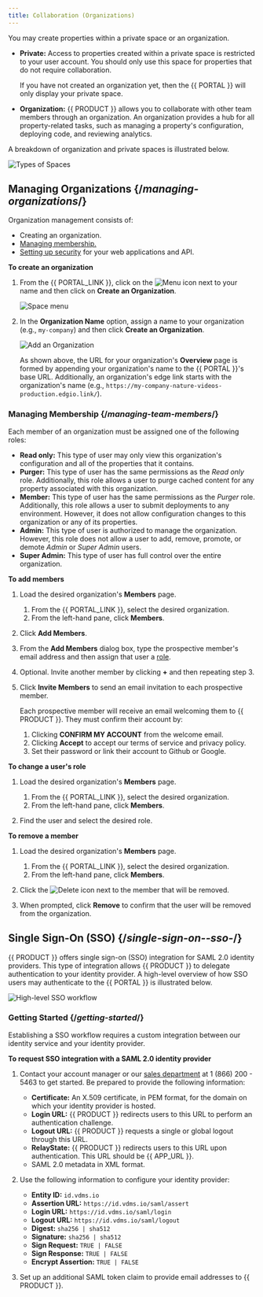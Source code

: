```yaml
---
title: Collaboration (Organizations)
---
```


You may create properties within a private space or an organization. 

-   **Private:** Access to properties created within a private space is restricted to your user account. You should only use this space for properties that do not require collaboration.

    <Callout type="info">

      If you have not created an organization yet, then the {{ PORTAL }} will only display your private space. 

    </Callout>

-   **Organization:** {{ PRODUCT }} allows you to collaborate with other team members through an organization. An organization provides a hub for all property-related tasks, such as managing a property's configuration, deploying code, and reviewing analytics.

<!-- <Callout type="tip">

  You may transfer ownership of any property to an organization to which you have been assigned the `Admin` role. 

</Callout>
-->
A breakdown of organization and private spaces is illustrated below.

![Types of Spaces](/images/v7/basics/setup-overview.png)

## Managing Organizations {/*managing-organizations*/}

Organization management consists of:

-   Creating an organization.
-   [Managing membership.](#managing-team-members)
-   [Setting up security](/guides/security) for your web applications and API.

**To create an organization**

1.  From the {{ PORTAL_LINK }}, click on the <Image inline src="/images/v7/icons/menu-up-down.png" alt="Menu" /> icon next to your name and then click on **Create an Organization**. 

    ![Space menu](/images/v7/basics/team-create.png)

2.  In the **Organization Name** option, assign a name to your organization (e.g., `my-company`) and then click **Create an Organization**.

    ![Add an Organization](/images/v7/basics/team-create-2.png)

    <Callout type="info">

      As shown above, the URL for your organization's **Overview** page is formed by appending your organization's name to the {{ PORTAL }}'s base URL. Additionally, an organization's edge link starts with the organization's name (e.g., `https://my-company-nature-videos-production.edgio.link/`).

    </Callout>

### Managing Membership {/*managing-team-members*/}

<a id="roles" />

Each member of an organization must be assigned one of the following roles:

-   **Read only:** This type of user may only view this organization's configuration and all of the properties that it contains.
-   **Purger:** This type of user has the same permissions as the *Read only* role. Additionally, this role allows a user to purge cached content for any property associated with this organization.
-   **Member:** This type of user has the same permissions as the *Purger* role. Additionally, this role allows a user to submit deployments to any environment. However, it does not allow configuration changes to this organization or any of its properties.
-   **Admin:** This type of user is authorized to manage the organization. However, this role does not allow a user to add, remove, promote, or demote *Admin* or *Super Admin* users.
-   **Super Admin:** This type of user has full control over the entire organization.

**To add members**

1.  Load the desired organization's **Members** page.

    1.  From the {{ PORTAL_LINK }}, select the desired organization. 
    2.  From the left-hand pane, click **Members**.

2.  Click **Add Members**.

3.  From the **Add Members** dialog box, type the prospective member's email address and then assign that user a [role](#roles). 

4.  Optional. Invite another member by clicking **+** and then repeating step 3.

5.  Click **Invite Members** to send an email invitation to each prospective member.

    Each prospective member will receive an email welcoming them to {{ PRODUCT }}. They must confirm their account by:

    1.  Clicking **CONFIRM MY ACCOUNT** from the welcome email.
    2.  Clicking **Accept** to accept our terms of service and privacy policy.
    3.  Set their password or link their account to Github or Google.

**To change a user's role**

1.  Load the desired organization's **Members** page.

    1.  From the {{ PORTAL_LINK }}, select the desired organization. 
    2.  From the left-hand pane, click **Members**.

2.  Find the user and select the desired role. 

**To remove a member**

1.  Load the desired organization's **Members** page.

    1.  From the {{ PORTAL_LINK }}, select the desired organization. 
    2.  From the left-hand pane, click **Members**.

2.  Click the <Image inline src="/images/icons/delete.png" alt="Delete" /> icon next to the member that will be removed.

3.  When prompted, click **Remove** to confirm that the user will be removed from the organization.

## Single Sign-On (SSO) {/*single-sign-on--sso-*/}

{{ PRODUCT }} offers single sign-on (SSO) integration for SAML 2.0 identity providers. This type of integration allows {{ PRODUCT }} to delegate authentication to your identity provider. A high-level overview of how SSO users may authenticate to the {{ PORTAL }} is illustrated below.

![High-level SSO workflow](/images/v7/basics/sso-workflow.png)

### Getting Started {/*getting-started*/}

Establishing a SSO workflow requires a custom integration between our identity service and your identity provider. 

**To request SSO integration with a SAML 2.0 identity provider**

1.  Contact your account manager or our [sales department](https://edg.io/contact-us/) at 1 (866) 200 - 5463 to get started. Be prepared to provide the following information:

    -   **Certificate:** An X.509 certificate, in PEM format, for the domain on which your identity provider is hosted.
    -   **Login URL:** {{ PRODUCT }} redirects users to this URL to perform an authentication challenge. 
    -   **Logout URL:** {{ PRODUCT }} requests a single or global logout through this URL.
    -   **RelayState:** {{ PRODUCT }} redirects users to this URL upon authentication. This URL should be {{ APP_URL }}.
    -   SAML 2.0 metadata in XML format. 


2.  Use the following information to configure your identity provider:
    -   **Entity ID:** `id.vdms.io`
    -   **Assertion URL:** `https://id.vdms.io/saml/assert`
    -   **Login URL:** `https://id.vdms.io/saml/login`
    -   **Logout URL:** `https://id.vdms.io/saml/logout`
    -   **Digest:** `sha256 | sha512`
    -   **Signature:** `sha256 | sha512`
    -   **Sign Request:** `TRUE | FALSE`
    -   **Sign Response:** `TRUE | FALSE`
    -   **Encrypt Assertion:** `TRUE | FALSE`

3.  Set up an additional SAML token claim to provide email addresses to {{ PRODUCT }}.